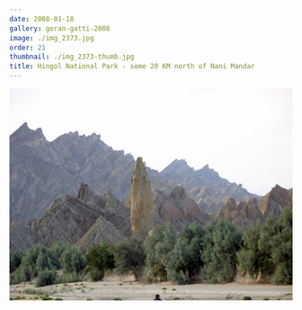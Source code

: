 ```yaml
---
date: 2008-01-18
gallery: goran-gatti-2008
image: ./img_2373.jpg
order: 21
thumbnail: ./img_2373-thumb.jpg
title: Hingol National Park - some 20 KM north of Nani Mandar
---
```


![Hingol National Park - some 20 KM north of Nani Mandar](./img_2373.jpg)